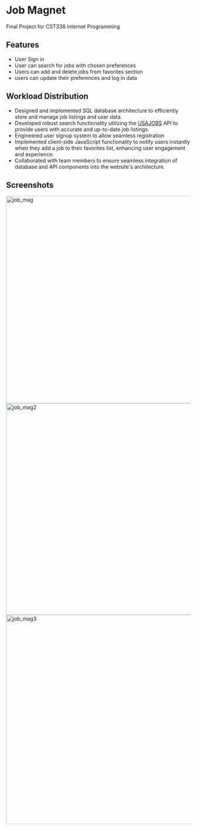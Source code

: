 
# Job Magnet

Final Project for CST336 Internet Programming

## Features

- User Sign in
- User can search for jobs with chosen preferences
- Users can add and delete jobs from favorites section
- users can update their preferences and log in data


## Workload Distribution

- Designed and implemented SQL database architecture to efficiently store and manage job listings and user data.
- Developed robust search functionality utilizing the [USAJOBS](https://developer.usajobs.gov/api-reference/get-api-search) API to provide users with accurate and up-to-date job listings.
- Engineered user signup system to allow seamless registration
- Implemented client-side JavaScript functionality to notify users instantly when they add a job to their favorites list, enhancing user engagement and experience.
- Collaborated with team members to ensure seamless integration of database and API components into the website's architecture.


## Screenshots
<img width="565" alt="job_mag" src="https://github.com/Bedolla233/Job_Magnet/assets/64118749/86982713-6ae0-49c6-bf7e-158ae36c586c">

<img width="576" alt="job_mag2" src="https://github.com/Bedolla233/Job_Magnet/assets/64118749/1c982b3f-6f70-4e74-86f5-f8054c93abd1">

<img width="570" alt="job_mag3" src="https://github.com/Bedolla233/Job_Magnet/assets/64118749/5b68b609-64f4-4376-ae9e-e3a593885474">
